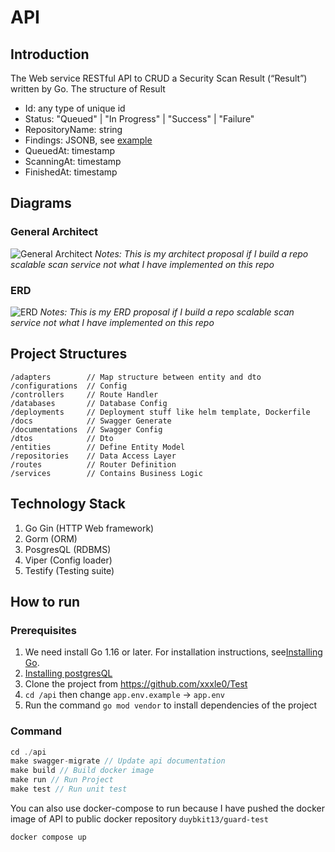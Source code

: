 # API
## Introduction
The Web service RESTful API to CRUD a Security Scan Result (“Result”) written by Go. 
The structure of Result
- Id: any type of unique id
- Status: "Queued" | "In Progress" | "Success" | "Failure"
- RepositoryName: string
- Findings: JSONB, see [example](https://github.com/guardrailsio/backend-engineer-challenge/blob/master/example-findings.json)
- QueuedAt: timestamp
- ScanningAt: timestamp
- FinishedAt: timestamp
## Diagrams
### General Architect
![General Architect](https://github.com/xxxle0/guardrails-test/blob/master/General%20Architect.png?raw=true)
*Notes: This is my architect proposal if I build a repo scalable scan service not what I have implemented on this repo*
### ERD
![ERD](https://github.com/xxxle0/guardrails-test/blob/master/ERD.png?raw=true)
*Notes: This is my ERD proposal if I build a repo scalable scan service not what I have implemented on this repo*
## Project Structures
```
/adapters        // Map structure between entity and dto
/configurations  // Config
/controllers     // Route Handler
/databases       // Database Config
/deployments     // Deployment stuff like helm template, Dockerfile
/docs            // Swagger Generate
/documentations  // Swagger Config
/dtos            // Dto
/entities        // Define Entity Model
/repositories    // Data Access Layer
/routes          // Router Definition
/services        // Contains Business Logic
```
## Technology Stack
1. Go Gin (HTTP Web framework)
2. Gorm (ORM)
3. PosgresQL (RDBMS)
4. Viper (Config loader)
5. Testify (Testing suite)
## How to run
### Prerequisites
1. We need install Go 1.16 or later. For installation instructions, see[Installing Go](https://golang.org/doc/install).
2. [Installing postgresQL](https://www.postgresql.org/download/)
3. Clone the project from https://github.com/xxxle0/Test
4. `cd /api` then change `app.env.example` -> `app.env`
5. Run the command `go mod vendor` to install dependencies of the project
### Command
```javascript
cd ./api
make swagger-migrate // Update api documentation
make build // Build docker image
make run // Run Project
make test // Run unit test 
```
You can also use docker-compose to run because I have pushed the docker image of API to public docker repository `duybkit13/guard-test`
```javascript
docker compose up
```
